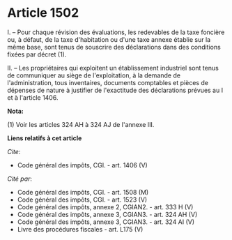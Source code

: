 # Article 1502

I. – Pour chaque révision des évaluations, les redevables de la taxe foncière ou, à défaut, de la taxe d'habitation ou d'une
taxe annexe établie sur la même base, sont tenus de souscrire des déclarations dans des conditions fixées par décret (1).

II. – Les propriétaires qui exploitent un établissement industriel sont tenus de communiquer au siège de l'exploitation, à la
demande de l'administration, tous inventaires, documents comptables et pièces de dépenses de nature à justifier de
l'exactitude des déclarations prévues au I et à l'article 1406.

**Nota:**

(1) Voir les articles 324 AH à 324 AJ de l'annexe III.

**Liens relatifs à cet article**

_Cite_:

  - Code général des impôts, CGI. - art. 1406 (V)

_Cité par_:

  - Code général des impôts, CGI. - art. 1508 (M)
  - Code général des impôts, CGI. - art. 1523 (V)
  - Code général des impôts, annexe 2, CGIAN2. - art. 333 H (V)
  - Code général des impôts, annexe 3, CGIAN3. - art. 324 AH (V)
  - Code général des impôts, annexe 3, CGIAN3. - art. 324 AI (V)
  - Livre des procédures fiscales - art. L175 (V)
